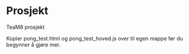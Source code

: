 # Prosjekt
TeaM8 prosjekt

Kopier pong_test.html og pong_test_hoved.js over til egen mappe før du begynner å gjøre mer.
